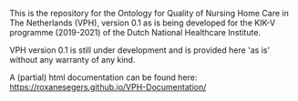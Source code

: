 This is the repository for the Ontology for Quality of Nursing Home Care in The Netherlands (VPH), version 0.1 as is being developed for the KIK-V programme (2019-2021) of the Dutch National Healthcare Institute. 

VPH version 0.1 is still under development and is provided here 'as is' without any warranty of any kind. 

A (partial) html documentation can be found here: https://roxanesegers.github.io/VPH-Documentation/
